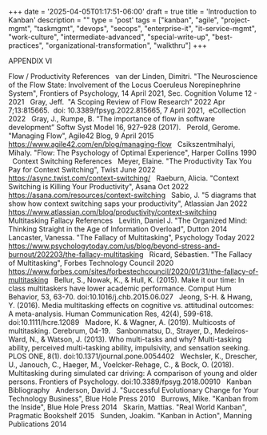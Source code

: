 +++
date = '2025-04-05T01:17:51-06:00'
draft = true
title = 'Introduction to Kanban'
description = ""
type = 'post'
tags = ["kanban", "agile", "project-mgmt", "taskmgmt", "devops", "secops", "enterprise-it", "it-service-mgmt", "work-culture", "intermediate-advanced", "special-write-up", "best-practices", "organizational-transformation", "walkthru"]
+++

APPENDIX VI

Flow / Productivity References
 
van der Linden, Dimitri. "The Neuroscience of the Flow State: Involvement of the Locus Coeruleus Norepinephrine System", Frontiers of Psychology, 14 April 2021, Sec. Cognition Volume 12 - 2021
 
Gray, Jeff.  "A Scoping Review of Flow Research” 2022 Apr 7;13:815665.  doi: 10.3389/fpsyg.2022.815665, 7 April 2021,  eCollection 2022
 
Gray, J., Rumpe, B. “The importance of flow in software development” Softw Syst Model 16, 927–928 (2017). 
 
Perold, Gerome. "Managing Flow", Agile42 Blog, 9 April 2015
https://www.agile42.com/en/blog/managing-flow
 
Csikszentmihalyi, Mihaly. "Flow: The Psychology of Optimal Experience", Harper Collins 1990
 
Context Switching References
 
Meyer, Elaine. "The Productivity Tax You Pay for Context Switching", Twist June 2022
https://async.twist.com/context-switching/
 
Raeburn, Alicia. "Context Switching is Killing Your Productivity", Asana Oct 2022
https://asana.com/resources/context-switching
 
Sabio, J. "5 diagrams that show how context switching saps your productivity", Atlassian Jan 2022
https://www.atlassian.com/blog/productivity/context-switching
 
Multitasking Fallacy References
 
Levitin, Daniel J. "The Organized Mind: Thinking Straight in the Age of Information Overload", Dutton 2014
 
Lancaster, Vanessa. "The Fallacy of Multitasking", Psychology Today 2022
https://www.psychologytoday.com/us/blog/beyond-stress-and-burnout/202203/the-fallacy-multitasking
 
Ricard, Sébastien. "The Fallacy of Multitasking", Forbes Technology Council 2020
https://www.forbes.com/sites/forbestechcouncil/2020/01/31/the-fallacy-of-multitasking
 
Bellur, S., Nowak, K., & Hull, K. (2015). Make it our time: In class multitaskers have lower academic performance. Comput Hum Behavior, 53, 63-70. doi:10.1016/j.chb.2015.06.027
 
Jeong, S-H. & Hwang, Y. (2016). Media multitasking effects on cognitive vs. attitudinal outcomes: A meta-analysis. Human Communication Res, 42(4), 599-618. doi:10.1111/hcre.12089
 
Madore, K. & Wagner, A. (2019). Multicosts of multitasking. Cerebrum, 04-19.
 
Sanbonmatsu, D., Strayer, D., Medeiros-Ward, N., & Watson, J. (2013). Who multi-tasks and why? Multi-tasking ability, perceived multi-tasking ability, impulsivity, and sensation seeking. PLOS ONE, 8(1). doi:10.1371/journal.pone.0054402
 
Wechsler, K., Drescher, U., Janouch, C., Haeger, M., Voelcker-Rehage, C., & Bock, O. (2018). Multitasking during simulated car driving: A comparison of young and older persons. Frontiers of Psychology. doi:10.3389/fpsyg.2018.00910
 
Kanban Bibliography
 
Anderson, David J. "Successful Evolutionary Change for Your Technology Business", Blue Hole Press 2010
 
Burrows, Mike. "Kanban from the Inside", Blue Hole Press 2014
 
Skarin, Mattias. "Real World Kanban", Pragmatic Bookshelf 2015
 
Sunden, Joakim. "Kanban in Action", Manning Publications 2014